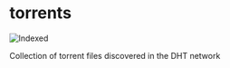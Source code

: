 torrents 
========
![Indexed](https://img.shields.io/badge/indexed-125189-blue)

Collection of torrent files discovered in the DHT network
